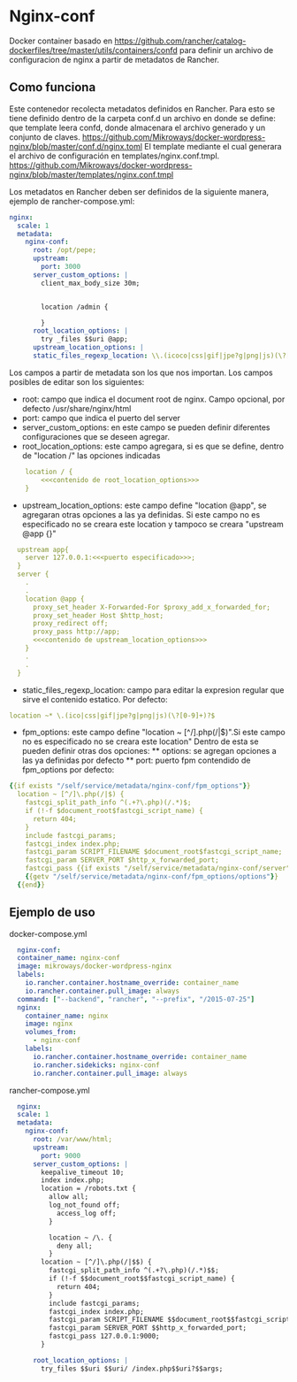 # Nginx-conf
Docker container basado en https://github.com/rancher/catalog-dockerfiles/tree/master/utils/containers/confd para definir un archivo de configuracion de nginx a partir de metadatos de Rancher.

## Como funciona
Este contenedor recolecta metadatos definidos en Rancher. Para esto se tiene definido dentro de la carpeta conf.d un archivo en donde se define: que template leera confd, donde almacenara el archivo generado y un conjunto de claves. https://github.com/Mikroways/docker-wordpress-nginx/blob/master/conf.d/nginx.toml 
El template mediante el cual generara el archivo de configuración en templates/nginx.conf.tmpl. https://github.com/Mikroways/docker-wordpress-nginx/blob/master/templates/nginx.conf.tmpl


Los metadatos en Rancher deben ser definidos de la siguiente manera, ejemplo de rancher-compose.yml:

```yml
nginx:
  scale: 1
  metadata:
    nginx-conf:
      root: /opt/pepe;
      upstream:
        port: 3000
      server_custom_options: |
        client_max_body_size 30m;


        location /admin {

        }
      root_location_options: |
        try _files $$uri @app;
      upstream_location_options: |
      static_files_regexp_location: \\.(icoco|css|gif|jpe?g|png|js)(\?[0-9]+)$$
```
Los campos a partir de metadata son los que nos importan.
Los campos posibles de editar son los siguientes:
* root: campo que indica el document root de nginx. Campo opcional, por defecto /usr/share/nginx/html
* port: campo que indica el puerto del server
* server_custom_options: en este campo se pueden definir diferentes configuraciones que se deseen agregar.
* root_location_options: este campo agregara, si es que se define, dentro de "location /" las opciones indicadas
```yml
    location / {
        <<<contenido de root_location_options>>>
    }
```
* upstream_location_options: este campo define "location @app", se agregaran otras opciones a las ya definidas. Si este campo no es especificado no se creara este location y tampoco se creara "upstream @app {}"
```yml
  upstream app{
    server 127.0.0.1:<<<puerto especificado>>>;
  }
  server {
    .
    .
    location @app {
      proxy_set_header X-Forwarded-For $proxy_add_x_forwarded_for;
      proxy_set_header Host $http_host;
      proxy_redirect off;
      proxy_pass http://app;
      <<<contenido de upstream_location_options>>>
    }
    .
    .
  }  
```
* static_files_regexp_location: campo para editar la expresion regular que sirve el contenido estatico. Por defecto:
```yml
location ~* \.(ico|css|gif|jpe?g|png|js)(\?[0-9]+)?$
```
* fpm_options: este campo define "location ~ [^/]\.php(/|$)".Si este campo no es especificado no se creara este location"
Dentro de esta se pueden definir otras dos opciones:
** options: se agregan opciones a las ya definidas por defecto
** port: puerto fpm
contendido de fpm_options por defecto:
```yml
{{if exists "/self/service/metadata/nginx-conf/fpm_options"}}
  location ~ [^/]\.php(/|$) {
    fastcgi_split_path_info ^(.+?\.php)(/.*)$;
    if (!-f $document_root$fastcgi_script_name) {
      return 404;
    }
    include fastcgi_params;
    fastcgi_index index.php;
    fastcgi_param SCRIPT_FILENAME $document_root$fastcgi_script_name;
    fastcgi_param SERVER_PORT $http_x_forwarded_port;
    fastcgi_pass {{if exists "/self/service/metadata/nginx-conf/server"}}{{getv "/self/service/metadata/nginx-conf/server"}}{{else}}127.0.0.1{{end}}:{{if exists "/self/service/metadata/nginx-conf/fpm_options/port"}}{{getv "/self/service/metadata/nginx-conf/fpm_options/port"}}{{else}}{{9000}}{{end}};
    {{getv "/self/service/metadata/nginx-conf/fpm_options/options"}}
  {{end}}
```
## Ejemplo de uso

docker-compose.yml
```yml
  nginx-conf:
  container_name: nginx-conf
  image: mikroways/docker-wordpress-nginx
  labels:
    io.rancher.container.hostname_override: container_name
    io.rancher.container.pull_image: always
  command: ["--backend", "rancher", "--prefix", "/2015-07-25"]
  nginx:
    container_name: nginx
    image: nginx
    volumes_from:
      - nginx-conf
    labels:
      io.rancher.container.hostname_override: container_name
      io.rancher.sidekicks: nginx-conf
      io.rancher.container.pull_image: always
```

rancher-compose.yml
```yml
  nginx:
  scale: 1
  metadata:
    nginx-conf:
      root: /var/www/html;
      upstream:
        port: 9000
      server_custom_options: |
        keepalive_timeout 10;
        index index.php;
        location = /robots.txt {
          allow all;
          log_not_found off;
            access_log off;
          }

          location ~ /\. {
            deny all;
          }
        location ~ [^/]\.php(/|$$) {
          fastcgi_split_path_info ^(.+?\.php)(/.*)$$;
          if (!-f $$document_root$$fastcgi_script_name) {
            return 404;
          }
          include fastcgi_params;
          fastcgi_index index.php;
          fastcgi_param SCRIPT_FILENAME $$document_root$$fastcgi_script_name;
          fastcgi_param SERVER_PORT $$http_x_forwarded_port;
          fastcgi_pass 127.0.0.1:9000;
        }

      root_location_options: |
        try_files $$uri $$uri/ /index.php$$uri?$$args;
```
